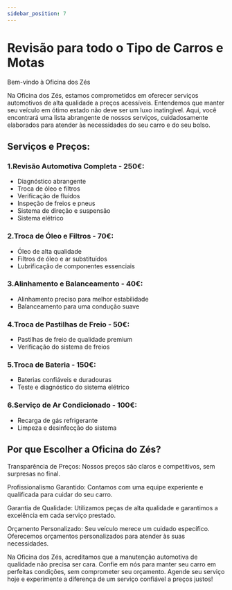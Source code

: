 ```yaml
---
sidebar_position: 7
---
```


# Revisão  para todo o Tipo de Carros e Motas
Bem-vindo à Oficina dos Zés

Na Oficina dos Zés, estamos comprometidos em oferecer serviços automotivos de alta qualidade a preços acessíveis. Entendemos que manter seu veículo em ótimo estado não deve ser um luxo inatingível. Aqui, você encontrará uma lista abrangente de nossos serviços, cuidadosamente elaborados para atender às necessidades do seu carro e do seu bolso.



## Serviços e Preços:

### 1.Revisão Automotiva Completa - 250€:

- Diagnóstico abrangente
- Troca de óleo e filtros
- Verificação de fluidos
- Inspeção de freios e pneus
- Sistema de direção e suspensão
- Sistema elétrico

### 2.Troca de Óleo e Filtros - 70€:

- Óleo de alta qualidade
- Filtros de óleo e ar substituídos
- Lubrificação de componentes essenciais

### 3.Alinhamento e Balanceamento - 40€:

- Alinhamento preciso para melhor estabilidade
- Balanceamento para uma condução suave

### 4.Troca de Pastilhas de Freio - 50€:

- Pastilhas de freio de qualidade premium
- Verificação do sistema de freios

### 5.Troca de Bateria - 150€:

- Baterias confiáveis e duradouras
- Teste e diagnóstico do sistema elétrico

### 6.Serviço de Ar Condicionado - 100€:

- Recarga de gás refrigerante
- Limpeza e desinfecção do sistema

## Por que Escolher a Oficina do Zés?

Transparência de Preços: Nossos preços são claros e competitivos, sem surpresas no final.

Profissionalismo Garantido: Contamos com uma equipe experiente e qualificada para cuidar do seu carro.

Garantia de Qualidade: Utilizamos peças de alta qualidade e garantimos a excelência em cada serviço prestado.

Orçamento Personalizado: Seu veículo merece um cuidado específico. Oferecemos orçamentos personalizados para atender às suas necessidades.

Na Oficina dos Zés, acreditamos que a manutenção automotiva de qualidade não precisa ser cara. Confie em nós para manter seu carro em perfeitas condições, sem comprometer seu orçamento. Agende seu serviço hoje e experimente a diferença de um serviço confiável a preços justos!